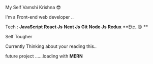 
My Self  Vamshi Krishna 😎

I'm a Front-end web developer ..

Tech : **JavaScript** **React Js** **Next Js** **Git** **Node Js** **Redux** **Etc..😊 **

Self Tougher 

Currently Thinking about your reading this.. 

future project ......loading with **MERN**
